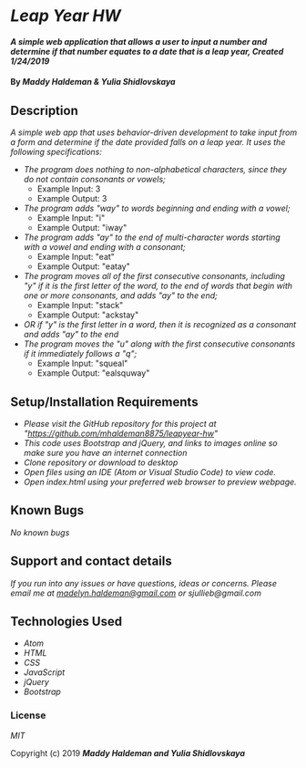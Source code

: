 # _Leap Year HW_

#### _A simple web application that allows a user to input a number and determine if that number equates to a date that is a leap year, Created 1/24/2019_

#### By _**Maddy Haldeman & Yulia Shidlovskaya**_

## Description

_A simple web app that uses behavior-driven development to take input from a form and determine if the date provided falls on a leap year. It uses the following specifications:_

* _The program does nothing to non-alphabetical characters, since they do not contain consonants or vowels;_
  - Example Input: 3
  - Example Output: 3
* _The program adds "way" to words beginning and ending with a vowel;_
  - Example Input: "i"
  - Example Output: "iway"
* _The program adds "ay" to the end of multi-character words starting with a vowel and ending with a consonant;_
  - Example Input: "eat"
  - Example Output: "eatay"
* _The program moves all of the first consecutive consonants, including "y" if it is the first letter of the word, to the end of words that begin with one or more consonants, and adds "ay" to the end;_
  - Example Input: "stack"
  - Example Output: "ackstay"
* _OR if "y" is the first letter in a word, then it is recognized as a consonant and adds "ay" to the end_
* _The program moves the "u" along with the first consecutive consonants if it immediately follows a "q";_
  - Example Input: "squeal"
  - Example Output: "ealsquway"

## Setup/Installation Requirements

* _Please visit the GitHub repository for this project at "https://github.com/mhaldeman8875/leapyear-hw"_
* _This code uses Bootstrap and jQuery, and links to images online so make sure you have an internet connection_
* _Clone repository or download to desktop_
* _Open files using an IDE (Atom or Visual Studio Code) to view code._
* _Open index.html using your preferred web browser to preview webpage._

## Known Bugs

_No known bugs_

## Support and contact details

_If you run into any issues or have questions, ideas or concerns.  Please email me at madelyn.haldeman@gmail.com or sjullieb@gmail.com_

## Technologies Used

* _Atom_
* _HTML_
* _CSS_
* _JavaScript_
* _jQuery_
* _Bootstrap_

### License

*MIT*

Copyright (c) 2019 **_Maddy Haldeman and Yulia Shidlovskaya_**
